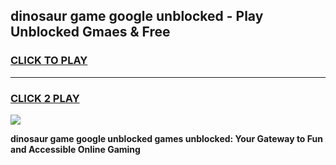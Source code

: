 
## dinosaur game google unblocked - Play Unblocked Gmaes & Free
<h3>
<a href="https://premium.freeplayer.one?title=dinosaur_game_google_unblocked&ref=20F">CLICK TO PLAY</a></h3>
<hr>

<h3>
<a href="https://premium.freeplayer.one?title=dinosaur_game_google_unblocked&ref=20F">CLICK 2 PLAY</a>
  
</h3>

<a href="https://premium.freeplayer.one?title=dinosaur_game_google_unblocked&ref=20F/"><img src="https://clearcache.store/games.png"></a>


**dinosaur game google unblocked games unblocked: Your Gateway to Fun and Accessible Online Gaming**
